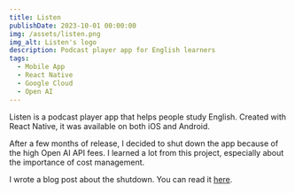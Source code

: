 ```yaml
---
title: Listen
publishDate: 2023-10-01 00:00:00
img: /assets/listen.png
img_alt: Listen's logo
description: Podcast player app for English learners
tags:
  - Mobile App
  - React Native
  - Google Cloud
  - Open AI
---
```


Listen is a podcast player app that helps people study English. Created with React Native, it was available on both iOS and Android.

After a few months of release, I decided to shut down the app because of the high Open AI API fees. I learned a lot from this project, especially about the importance of cost management.

I wrote a blog post about the shutdown. 
You can read it [here](https://dev.to/rabspice/i-decided-to-close-my-mobile-app-3plg).